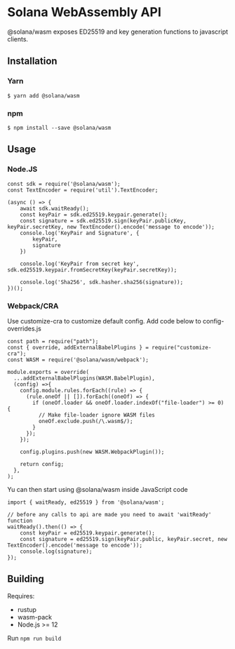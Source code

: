 
# Solana WebAssembly API

@solana/wasm exposes ED25519 and key generation functions to javascript clients. 

## Installation

### Yarn
```
$ yarn add @solana/wasm
```

### npm
```
$ npm install --save @solana/wasm
```

## Usage

### Node.JS

```
const sdk = require('@solana/wasm');
const TextEncoder = require('util').TextEncoder;

(async () => {
    await sdk.waitReady();
    const keyPair = sdk.ed25519.keypair.generate();
    const signature = sdk.ed25519.sign(keyPair.publicKey, keyPair.secretKey, new TextEncoder().encode('message to encode'));
    console.log('KeyPair and Signature', {
        keyPair, 
        signature
    })

    console.log('KeyPair from secret key', sdk.ed25519.keypair.fromSecretKey(keyPair.secretKey));

    console.log('Sha256', sdk.hasher.sha256(signature));
})();

```

### Webpack/CRA

Use customize-cra to customize default config. Add code below to config-overrides.js

```
const path = require("path");
const { override, addExternalBabelPlugins } = require("customize-cra");
const WASM = require('@solana/wasm/webpack');

module.exports = override(
  ...addExternalBabelPlugins(WASM.BabelPlugin),
  (config) =>{
    config.module.rules.forEach((rule) => {
      (rule.oneOf || []).forEach((oneOf) => {
        if (oneOf.loader && oneOf.loader.indexOf("file-loader") >= 0) {
          // Make file-loader ignore WASM files
          oneOf.exclude.push(/\.wasm$/);
        }
      });
    });

    config.plugins.push(new WASM.WebpackPlugin());

    return config;
  },
);
```

Yu can then start using @solana/wasm inside JavaScript code
```
import { waitReady, ed25519 } from '@solana/wasm';

// before any calls to api are made you need to await 'waitReady' function
waitReady().then(() => {
    const keyPair = ed25519.keypair.generate();
    const signature = ed25519.sign(keyPair.public, keyPair.secret, new TextEncoder().encode('message to encode'));
    console.log(signature);
});
```

## Building

Requires:
* rustup
* wasm-pack
* Node.js >= 12

Run `npm run build`